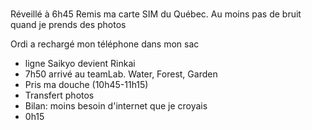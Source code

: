 ### 

Réveillé à 6h45
Remis ma carte SIM du Québec. Au moins pas de bruit quand je prends des photos

Ordi a rechargé mon téléphone dans mon sac


- ligne Saikyo devient Rinkai
- 7h50 arrivé au teamLab. Water, Forest, Garden
- Pris ma douche (10h45-11h15)
- Transfert photos
- Bilan: moins besoin d'internet que je croyais
- 0h15